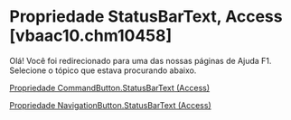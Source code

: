 
# Propriedade StatusBarText, Access [vbaac10.chm10458]

Olá! Você foi redirecionado para uma das nossas páginas de Ajuda F1. Selecione o tópico que estava procurando abaixo.

[Propriedade CommandButton.StatusBarText (Access)](http://msdn.microsoft.com/library/2dc18f10-0b6f-2ae5-21c6-52c6d21ff03b%28Office.15%29.aspx)

[Propriedade NavigationButton.StatusBarText (Access)](http://msdn.microsoft.com/library/ebfeaa64-b614-11a7-c385-53fe24745a77%28Office.15%29.aspx)

